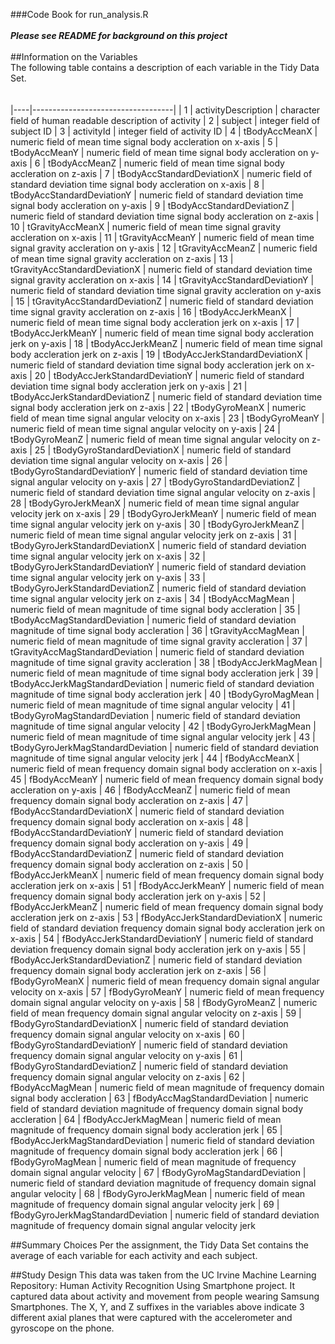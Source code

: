 ###Code Book for run_analysis.R
<br/>
<br/>
<b><i>Please see README for background on this project</i></b>
<br/>
<br/>
##Information on the Variables
<br/>
The following table contains a description of each variable in the Tidy Data Set. 
<br/>
<br/>               
|----|-----------------------------------|
| 1  | activityDescription               | character field of human readable description of activity
| 2  | subject                           | integer field of subject ID
| 3  | activityId                        | integer field of activity ID
| 4  | tBodyAccMeanX                     |	numeric field of mean time signal body accleration on x-axis
| 5  | tBodyAccMeanY                     | numeric field of mean time signal body accleration on y-axis
| 6  | tBodyAccMeanZ                     | numeric field of mean time signal body accleration on z-axis
| 7  | tBodyAccStandardDeviationX        | numeric field of standard deviation time signal body accleration on x-axis
| 8  | tBodyAccStandardDeviationY        | numeric field of standard deviation time signal body accleration on y-axis
| 9  | tBodyAccStandardDeviationZ        | numeric field of standard deviation time signal body accleration on z-axis
| 10 | tGravityAccMeanX                  | numeric field of  mean time signal gravity accleration on x-axis
| 11 | tGravityAccMeanY                  | numeric field of  mean time signal gravity accleration on y-axis
| 12 | tGravityAccMeanZ                  | numeric field of  mean time signal gravity accleration on z-axis
| 13 | tGravityAccStandardDeviationX     | numeric field of standard deviation time signal gravity accleration on x-axis
| 14 | tGravityAccStandardDeviationY     | numeric field of standard deviation time signal gravity accleration on y-axis
| 15 | tGravityAccStandardDeviationZ     | numeric field of standard deviation time signal gravity accleration on z-axis
| 16 | tBodyAccJerkMeanX                 | numeric field of mean time signal body accleration jerk on x-axis
| 17 | tBodyAccJerkMeanY                 | numeric field of mean time signal body accleration jerk on y-axis
| 18 | tBodyAccJerkMeanZ                 | numeric field of mean time signal body accleration jerk on z-axis
| 19 | tBodyAccJerkStandardDeviationX    | numeric field of  standard deviation time signal body accleration jerk on x-axis
| 20 | tBodyAccJerkStandardDeviationY    | numeric field of  standard deviation time signal body accleration jerk on y-axis
| 21 | tBodyAccJerkStandardDeviationZ    | numeric field of  standard deviation time signal body accleration jerk on z-axis
| 22 | tBodyGyroMeanX                    | numeric field of  mean time signal angular velocity on x-axis
| 23 | tBodyGyroMeanY                    | numeric field of  mean time signal angular velocity on y-axis
| 24 | tBodyGyroMeanZ                    | numeric field of  mean time signal angular velocity on z-axis
| 25 | tBodyGyroStandardDeviationX       | numeric field of  standard deviation time signal angular velocity on x-axis
| 26 | tBodyGyroStandardDeviationY       | numeric field of  standard deviation time signal angular velocity on y-axis
| 27 | tBodyGyroStandardDeviationZ       | numeric field of  standard deviation time signal angular velocity on z-axis
| 28 | tBodyGyroJerkMeanX                | numeric field of mean time signal angular velocity jerk on x-axis
| 29 | tBodyGyroJerkMeanY                | numeric field of mean time signal angular velocity jerk on y-axis
| 30 | tBodyGyroJerkMeanZ                | numeric field of mean time signal angular velocity jerk on z-axis
| 31 | tBodyGyroJerkStandardDeviationX   | numeric field of standard deviation time signal angular velocity jerk on x-axis
| 32 | tBodyGyroJerkStandardDeviationY   | numeric field of standard deviation time signal angular velocity jerk on y-axis
| 33 | tBodyGyroJerkStandardDeviationZ   | numeric field of standard deviation time signal angular velocity jerk on z-axis
| 34 | tBodyAccMagMean                   | numeric field of mean magnitude of time signal body accleration
| 35 | tBodyAccMagStandardDeviation      | numeric field of standard deviation magnitude of time signal body accleration
| 36 | tGravityAccMagMean                | numeric field of mean magnitude of time signal gravity accleration
| 37 | tGravityAccMagStandardDeviation   | numeric field of standard deviation magnitude of time signal gravity accleration
| 38 | tBodyAccJerkMagMean               | numeric field of mean magnitude of time signal body accleration jerk
| 39 | tBodyAccJerkMagStandardDeviation  | numeric field of standard deviation magnitude of time signal body accleration jerk
| 40 | tBodyGyroMagMean                  | numeric field of mean magnitude of time signal angular velocity
| 41 | tBodyGyroMagStandardDeviation     | numeric field of standard deviation magnitude of time signal angular velocity
| 42 | tBodyGyroJerkMagMean              | numeric field of mean magnitude of time signal angular velocity jerk
| 43 | tBodyGyroJerkMagStandardDeviation | numeric field of standard deviation magnitude of time signal angular velocity jerk
| 44 | fBodyAccMeanX                     | numeric field of mean frequency domain signal body accleration on x-axis
| 45 | fBodyAccMeanY                     | numeric field of mean frequency domain signal body accleration on y-axis
| 46 | fBodyAccMeanZ                     | numeric field of mean frequency domain signal body accleration on z-axis
| 47 | fBodyAccStandardDeviationX        | numeric field of standard deviation frequency domain signal body accleration on x-axis
| 48 | fBodyAccStandardDeviationY        | numeric field of standard deviation frequency domain signal body accleration on y-axis
| 49 | fBodyAccStandardDeviationZ        | numeric field of standard deviation frequency domain signal body accleration on z-axis
| 50 | fBodyAccJerkMeanX                 | numeric field of mean frequency domain signal body accleration jerk on x-axis
| 51 | fBodyAccJerkMeanY                 | numeric field of mean frequency domain signal body accleration jerk on y-axis
| 52 | fBodyAccJerkMeanZ                 | numeric field of mean frequency domain signal body accleration jerk on z-axis
| 53 | fBodyAccJerkStandardDeviationX    | numeric field of standard deviation frequency domain signal body accleration jerk on x-axis
| 54 | fBodyAccJerkStandardDeviationY    | numeric field of standard deviation frequency domain signal body accleration jerk on y-axis
| 55 | fBodyAccJerkStandardDeviationZ    | numeric field of standard deviation frequency domain signal body accleration jerk on z-axis
| 56 | fBodyGyroMeanX                    | numeric field of mean frequency domain signal angular velocity on x-axis
| 57 | fBodyGyroMeanY                    | numeric field of mean frequency domain signal angular velocity on y-axis
| 58 | fBodyGyroMeanZ                    | numeric field of mean frequency domain signal angular velocity on z-axis
| 59 | fBodyGyroStandardDeviationX       | numeric field of standard deviation frequency domain signal angular velocity on x-axis
| 60 | fBodyGyroStandardDeviationY       | numeric field of standard deviation frequency domain signal angular velocity on y-axis
| 61 | fBodyGyroStandardDeviationZ       | numeric field of standard deviation frequency domain signal angular velocity on z-axis
| 62 | fBodyAccMagMean                   | numeric field of mean magnitude of frequency domain signal body accleration
| 63 | fBodyAccMagStandardDeviation      | numeric field of standard deviation magnitude of frequency domain signal body accleration
| 64 | fBodyAccJerkMagMean               | numeric field of mean magnitude of frequency domain signal body accleration jerk
| 65 | fBodyAccJerkMagStandardDeviation  | numeric field of standard deviation magnitude of frequency domain signal body accleration jerk
| 66 | fBodyGyroMagMean                  | numeric field of mean magnitude of frequency domain signal angular velocity
| 67 | fBodyGyroMagStandardDeviation     | numeric field of standard deviation magnitude of frequency domain signal angular velocity
| 68 | fBodyGyroJerkMagMean              | numeric field of mean magnitude of frequency domain signal angular velocity jerk
| 69 | fBodyGyroJerkMagStandardDeviation | numeric field of standard deviation magnitude of frequency domain signal angular velocity jerk

##Summary Choices
Per the assignment, the Tidy Data Set contains the average of each variable for each activity and each subject.

##Study Design
This data was taken from the UC Irvine Machine Learning Repository: Human Activity Recognition Using Smartphone project. It captured data about activity and movement from people wearing Samsung Smartphones. The X, Y, and Z suffixes in the variables above indicate 3 different axial planes that were captured with the accelerometer and gyroscope on the phone. 
